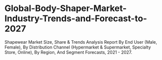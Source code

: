 # Global-Body-Shaper-Market-Industry-Trends-and-Forecast-to-2027
Shapewear Market Size, Share &amp; Trends Analysis Report By End User (Male, Female), By Distribution Channel (Hypermarket &amp; Supermarket, Specialty Store, Online), By Region, And Segment Forecasts, 2021 - 2027.
